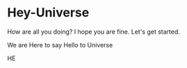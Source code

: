 # Hey-Universe
How are all you doing?
I hope you are fine.
Let's get started.

We are Here to say Hello to Universe

HE
